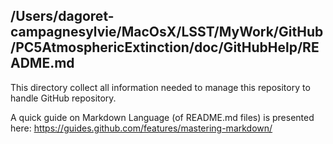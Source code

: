 /Users/dagoret-campagnesylvie/MacOsX/LSST/MyWork/GitHub/PC5AtmosphericExtinction/doc/GitHubHelp/README.md
---------------------------------------------------------------------------------------------------------

This directory collect all information needed to manage this repository to handle GitHub repository.


A quick guide on Markdown Language (of README.md files) is presented here:
https://guides.github.com/features/mastering-markdown/

